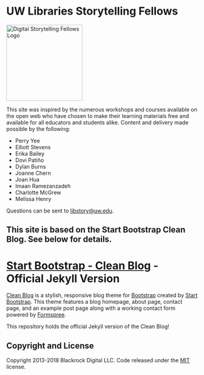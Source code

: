 
# UW Libraries Storytelling Fellows
<img src="https://github.com/libstory/libstory.github.io/blob/master/img/dsflogo.png" alt="Digital Storytelling Fellows Logo" width="200"/>

This site was inspired by the numerous workshops and courses available on the open web who have chosen to make their learning materials free and available for all educators and students alike. Content and delivery made possible by the following:

* Perry Yee
* Elliott Stevens
* Erika Bailey
* Dovi Patiño
* Dylan Burns
* Joanne Chern
* Joan Hua
* Imaan Ramezanzadeh
* Charlotte McGrew
* Melissa Henry

Questions can be sent to libstory@uw.edu. 




## This site is based on the Start Bootstrap Clean Blog.  See below for details.

# [Start Bootstrap - Clean Blog](https://startbootstrap.com/template-overviews/clean-blog/) - Official Jekyll Version

[Clean Blog](http://startbootstrap.com/template-overviews/clean-blog/) is a stylish, responsive blog theme for [Bootstrap](http://getbootstrap.com/) created by [Start Bootstrap](http://startbootstrap.com/). This theme features a blog homepage, about page, contact page, and an example post page along with a working contact form powered by [Formspree](https://formspree.io/).

This repository holds the official Jekyll version of the Clean Blog!

## Copyright and License

Copyright 2013-2018 Blackrock Digital LLC. Code released under the [MIT](https://github.com/BlackrockDigital/startbootstrap-clean-blog-jekyll/blob/gh-pages/LICENSE)  license.
